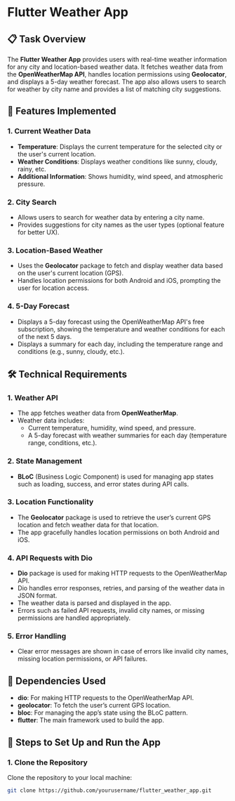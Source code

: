 # Flutter Weather App

## 📋 Task Overview

The **Flutter Weather App** provides users with real-time weather information for any city and location-based weather data. It fetches weather data from the **OpenWeatherMap API**, handles location permissions using **Geolocator**, and displays a 5-day weather forecast. The app also allows users to search for weather by city name and provides a list of matching city suggestions.

## 🚀 Features Implemented

### 1. **Current Weather Data**
   - **Temperature**: Displays the current temperature for the selected city or the user's current location.
   - **Weather Conditions**: Displays weather conditions like sunny, cloudy, rainy, etc.
   - **Additional Information**: Shows humidity, wind speed, and atmospheric pressure.

### 2. **City Search**
   - Allows users to search for weather data by entering a city name.
   - Provides suggestions for city names as the user types (optional feature for better UX).

### 3. **Location-Based Weather**
   - Uses the **Geolocator** package to fetch and display weather data based on the user's current location (GPS).
   - Handles location permissions for both Android and iOS, prompting the user for location access.

### 4. **5-Day Forecast**
   - Displays a 5-day forecast using the OpenWeatherMap API's free subscription, showing the temperature and weather conditions for each of the next 5 days.
   - Displays a summary for each day, including the temperature range and conditions (e.g., sunny, cloudy, etc.).

## 🛠️ Technical Requirements

### 1. **Weather API**
   - The app fetches weather data from **OpenWeatherMap**.
   - Weather data includes:
     - Current temperature, humidity, wind speed, and pressure.
     - A 5-day forecast with weather summaries for each day (temperature range, conditions, etc.).

### 2. **State Management**
   - **BLoC** (Business Logic Component) is used for managing app states such as loading, success, and error states during API calls.

### 3. **Location Functionality**
   - The **Geolocator** package is used to retrieve the user’s current GPS location and fetch weather data for that location.
   - The app gracefully handles location permissions on both Android and iOS.

### 4. **API Requests with Dio**
   - **Dio** package is used for making HTTP requests to the OpenWeatherMap API.
   - Dio handles error responses, retries, and parsing of the weather data in JSON format.
   - The weather data is parsed and displayed in the app.
   - Errors such as failed API requests, invalid city names, or missing permissions are handled appropriately.

### 5. **Error Handling**
   - Clear error messages are shown in case of errors like invalid city names, missing location permissions, or API failures.

## 🔧 Dependencies Used

- **dio**: For making HTTP requests to the OpenWeatherMap API.
- **geolocator**: To fetch the user’s current GPS location.
- **bloc**: For managing the app’s state using the BLoC pattern.
- **flutter**: The main framework used to build the app.

## 📝 Steps to Set Up and Run the App

### 1. **Clone the Repository**

Clone the repository to your local machine:

```bash
git clone https://github.com/yourusername/flutter_weather_app.git
